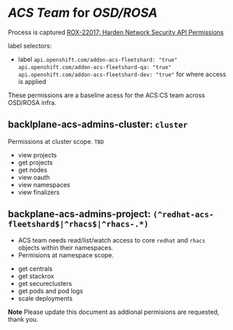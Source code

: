 # *ACS Team* for *OSD/ROSA*

Process is captured [ROX-22017: Harden Network Security API Permissions](https://docs.google.com/document/d/1lyzFjK51py6o62zS5ErPFLbCNVJfq4e5PvVI2Y2z0Mg/edit)

label selectors:
* label `api.openshift.com/addon-acs-fleetshard: "true"`
        `api.openshift.com/addon-acs-fleetshard-qa: "true"`
        `api.openshift.com/addon-acs-fleetshard-dev: "true"` for where access is applied

These permissions are a baseline acess for the ACS:CS team across OSD/ROSA infra.

## backlplane-acs-admins-cluster: `cluster`
Permissions at cluster scope. `TBD`

* view projects
* get projects
* get nodes
* view oauth
* view namespaces
* view finalizers

## backplane-acs-admins-project: `(^redhat-acs-fleetshard$|^rhacs$|^rhacs-.*)`
- ACS team needs read/list/watch access to core `redhat` and `rhacs` objects within their namespaces.
- Permisions at namespace scope.

* get centrals
* get stackrox
* get secureclusters
* get pods and pod logs
* scale deployments

**Note** Please update this document as addional permisions are requested, thank you.